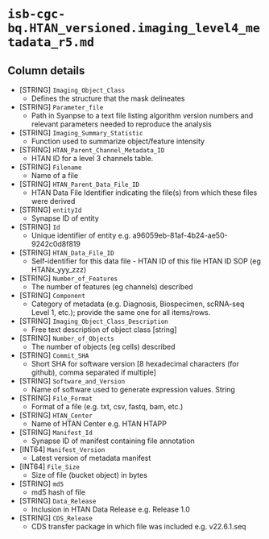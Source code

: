 # `isb-cgc-bq.HTAN_versioned.imaging_level4_metadata_r5.md`

## Column details

* [STRING]    `Imaging_Object_Class`
  - Defines the structure that the mask delineates
* [STRING]    `Parameter_file`
  - Path in Syanpse to a text file listing algorithm version numbers and relevant parameters needed to reproduce the analysis
* [STRING]    `Imaging_Summary_Statistic`
  - Function used to summarize object/feature intensity
* [STRING]    `HTAN_Parent_Channel_Metadata_ID`
  - HTAN ID for a level 3 channels table.
* [STRING]    `Filename`
  - Name of a file
* [STRING]    `HTAN_Parent_Data_File_ID`
  - HTAN Data File Identifier indicating the file(s) from which these files were derived
* [STRING]    `entityId`
  - Synapse ID of entity
* [STRING]    `Id`
  - Unique identifier of entity e.g. a96059eb-81af-4b24-ae50-9242c0d8f819
* [STRING]    `HTAN_Data_File_ID`
  - Self-identifier for this data file - HTAN ID of this file HTAN ID SOP (eg HTANx_yyy_zzz)
* [STRING]    `Number_of_Features`
  - The number of features (eg channels) described
* [STRING]    `Component`
  - Category of metadata (e.g. Diagnosis, Biospecimen, scRNA-seq Level 1, etc.); provide the same one for all items/rows.
* [STRING]    `Imaging_Object_Class_Description`
  - Free text description of object class [string]
* [STRING]    `Number_of_Objects`
  - The number of objects (eg cells) described
* [STRING]    `Commit_SHA`
  - Short SHA for software version [8 hexadecimal characters (for github), comma separated if multiple]
* [STRING]    `Software_and_Version`
  - Name of software used to generate expression values. String
* [STRING]    `File_Format`
  - Format of a file (e.g. txt, csv, fastq, bam, etc.)
* [STRING]    `HTAN_Center`
  - Name of HTAN Center e.g. HTAN HTAPP
* [STRING]    `Manifest_Id`
  - Synapse ID of manifest containing file annotation
* [INT64]    `Manifest_Version`
  - Latest version of metadata manifest
* [INT64]    `File_Size`
  - Size of file (bucket object) in bytes
* [STRING]    `md5`
  - md5 hash of file
* [STRING]    `Data_Release`
  - Inclusion in HTAN Data Release e.g. Release 1.0
* [STRING]    `CDS_Release`
  - CDS transfer package in which file was included e.g. v22.6.1.seq

